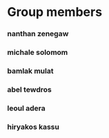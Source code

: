 # Group members
### nanthan zenegaw
### michale solomom
### bamlak mulat
### abel tewdros
### leoul adera
### hiryakos kassu
